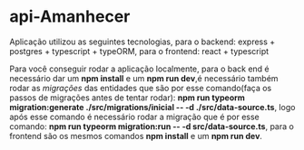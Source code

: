 # api-Amanhecer

Aplicação utilizou as seguintes tecnologias, para o backend: express + postgres + typescript + typeORM, para o frontend: react + typescript

Para você conseguir rodar a aplicação localmente, para o back end é necessário dar um <strong>npm install</strong> e um <strong>npm run dev</strong>,é necessário também rodar as <i>migrações</i> das entidades que são por esse comando(faça os passos de migrações antes de tentar rodar): <strong>npm run typeorm migration:generate ./src/migrations/inicial  -- -d ./src/data-source.ts</strong>, logo após esse comando é necessário rodar a migração que é por esse comando: <strong>npm run typeorm migration:run -- -d src/data-source.ts</strong>, para o frontend são os mesmos comandos <strong>npm install</strong> e um <strong>npm run dev</strong>.